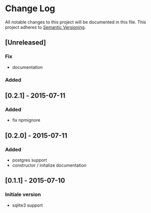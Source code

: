 # Change Log
All notable changes to this project will be documented in this file.
This project adheres to [Semantic Versioning](http://semver.org/).

## [Unreleased]
### Fix
- documentation
### Added

## [0.2.1] - 2015-07-11
### Added
- fix npmignore

## [0.2.0] - 2015-07-11
### Added
- postgres support
- constructor / initalize documentation

## [0.1.1] - 2015-07-10
### Initiale version
- sqlite3 support

